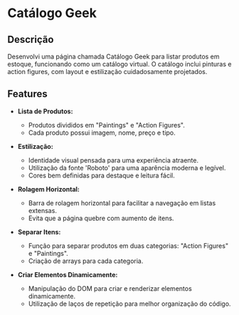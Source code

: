 # Catálogo Geek

## Descrição

Desenvolvi uma página chamada Catálogo Geek para listar produtos em estoque, funcionando como um catálogo virtual. O catálogo inclui pinturas e action figures, com layout e estilização cuidadosamente projetados.

## Features

- **Lista de Produtos:**
  - Produtos divididos em "Paintings" e "Action Figures".
  - Cada produto possui imagem, nome, preço e tipo.

- **Estilização:**
  - Identidade visual pensada para uma experiência atraente.
  - Utilização da fonte 'Roboto' para uma aparência moderna e legível.
  - Cores bem definidas para destaque e leitura fácil.

- **Rolagem Horizontal:**
  - Barra de rolagem horizontal para facilitar a navegação em listas extensas.
  - Evita que a página quebre com aumento de itens.

- **Separar Itens:**
  - Função para separar produtos em duas categorias: "Action Figures" e "Paintings".
  - Criação de arrays para cada categoria.

- **Criar Elementos Dinamicamente:**
  - Manipulação do DOM para criar e renderizar elementos dinamicamente.
  - Utilização de laços de repetição para melhor organização do código.

